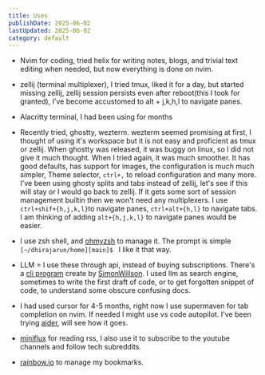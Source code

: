 ```yaml
---
title: Uses
publishDate: 2025-06-02
lastUpdated: 2025-06-02
category: default
---
```


- Nvim for coding, tried helix for writing notes, blogs, and trivial text editing when needed, but now everything is done on nvim.
- zellij (terminal multiplexer), I tried tmux, liked it for a day, but started missing zellij, zellij session persists even after reboot(this I took for granted), I've become accustomed to alt + j,k,h,l to navigate panes.  

- Alacritty terminal, I had been using for months 
- Recently tried, ghostty, wezterm. wezterm seemed promising at first, I thought of using it's workspace but it is not easy and proficient as tmux or zellij. When ghostty was released, it was buggy on linux, so I did not give it much thought. When I tried again, it was much smoother. It has good defaults, has support for images, the configuration is much much simpler, Theme selector, `ctrl+,` to reload configuration and many more. I've been using ghosty splits and tabs instead of zellij, let's see if this will stay or I would go back to zellij. If it gets some sort of session management builtin then we won't need any multiplexers. I use `ctrl+shif+{h,j,k,l}`to navigate panes, `ctrl+alt+{h,l}` to navigate tabs. I am thinking of adding `alt+{h,j,k,l}` to navigate panes would be easier.   

- I use zsh shell, and [ohmyzsh](https://ohmyz.sh/) to manage it. The prompt is simple `[~/dhirajarun/home][main]$ ` I like it that way.

- LLM = I use these through api, instead of buying subscriptions. There's a [cli program](https://github.com/simonw/llm) create by [SimonWillson](https://simonwillison.net/). I used llm as search engine, sometimes to write the first draft of code, or to get forgotten snippet of code, to understand some obscure confusing docs. 
- I had used cursor for 4-5 months, right now I use supermaven for tab completion on nvim. If needed I might use vs code autopilot. I've been trying [aider](aider.chat), will see how it goes. 

- [miniflux](https://miniflux.app/) for reading rss, I also use it to subscribe to the youtube channels and follow tech subreddits. 

- [rainbow.io](https://raindrop.io/) to manage my bookmarks.


